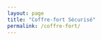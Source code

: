 ```yaml
---
layout: page
title: "Coffre-fort Sécurisé"
permalink: /coffre-fort/
---
```

<!-- <!DOCTYPE html> -->
<html lang="fr">
<head>
    <meta charset="UTF-8">
    <meta name="viewport" content="width=device-width, initial-scale=1.0">
    <title>Coffre-fort Sécurisé</title>
    <style>
        * {
            margin: 0;
            padding: 0;
            box-sizing: border-box;
        }

        body {
            font-family: 'Segoe UI', Tahoma, Geneva, Verdana, sans-serif;
            background: linear-gradient(135deg, #1e3c72 0%, #2a5298 100%);
            min-height: 100vh;
            display: flex;
            justify-content: center;
            align-items: center;
            padding: 20px;
        }

        .container {
            position: relative;
            width: 100%;
            max-width: 500px;
        }

        .safe-container {
            background: linear-gradient(145deg, #2c3e50, #34495e);
            border-radius: 20px;
            padding: 40px;
            box-shadow: 0 20px 60px rgba(0, 0, 0, 0.5);
            text-align: center;
        }

        .safe-door {
            width: 200px;
            height: 200px;
            margin: 0 auto 30px;
            position: relative;
            background: linear-gradient(145deg, #7f8c8d, #95a5a6);
            border-radius: 50%;
            box-shadow: inset 0 0 30px rgba(0, 0, 0, 0.3);
            transition: transform 1s ease;
        }

        .safe-door.opening {
            transform: rotateY(90deg);
        }

        .safe-handle {
            position: absolute;
            top: 50%;
            left: 50%;
            transform: translate(-50%, -50%);
            width: 60px;
            height: 60px;
            background: linear-gradient(145deg, #e74c3c, #c0392b);
            border-radius: 50%;
            box-shadow: 0 5px 15px rgba(0, 0, 0, 0.3);
        }

        .safe-handle::after {
            content: '';
            position: absolute;
            top: 50%;
            left: 50%;
            transform: translate(-50%, -50%);
            width: 30px;
            height: 30px;
            background: #34495e;
            border-radius: 50%;
        }

        h1 {
            color: #ecf0f1;
            margin-bottom: 20px;
            font-size: 24px;
        }

        .display {
            background: #1a1a1a;
            color: #2ecc71;
            padding: 15px;
            border-radius: 10px;
            margin-bottom: 20px;
            font-size: 24px;
            font-family: 'Courier New', monospace;
            min-height: 50px;
            display: flex;
            align-items: center;
            justify-content: center;
            letter-spacing: 5px;
        }

        .keypad {
            display: grid;
            grid-template-columns: repeat(3, 1fr);
            gap: 10px;
            margin-bottom: 20px;
        }

        .key {
            background: linear-gradient(145deg, #34495e, #2c3e50);
            color: #ecf0f1;
            border: none;
            padding: 20px;
            font-size: 24px;
            border-radius: 10px;
            cursor: pointer;
            transition: all 0.2s;
            box-shadow: 0 4px 8px rgba(0, 0, 0, 0.2);
        }

        .key:hover {
            background: linear-gradient(145deg, #3d566e, #34495e);
            transform: translateY(-2px);
        }

        .key:active {
            transform: translateY(0);
        }

        .actions {
            display: grid;
            grid-template-columns: 1fr 1fr;
            gap: 10px;
        }

        .btn {
            padding: 15px;
            border: none;
            border-radius: 10px;
            font-size: 16px;
            cursor: pointer;
            transition: all 0.2s;
            font-weight: bold;
        }

        .btn-validate {
            background: linear-gradient(145deg, #27ae60, #229954);
            color: white;
        }

        .btn-clear {
            background: linear-gradient(145deg, #e74c3c, #c0392b);
            color: white;
        }

        .btn:hover {
            transform: translateY(-2px);
            box-shadow: 0 6px 12px rgba(0, 0, 0, 0.3);
        }

        .message {
            margin-top: 15px;
            padding: 10px;
            border-radius: 5px;
            font-weight: bold;
            min-height: 40px;
            display: flex;
            align-items: center;
            justify-content: center;
        }

        .error {
            background: rgba(231, 76, 60, 0.2);
            color: #e74c3c;
        }

        .success {
            background: rgba(46, 204, 113, 0.2);
            color: #2ecc71;
        }

        .document-container {
            display: none;
            background: white;
            border-radius: 20px;
            padding: 40px;
            box-shadow: 0 20px 60px rgba(0, 0, 0, 0.5);
            animation: slideIn 0.5s ease;
        }

        .document-container.visible {
            display: block;
        }

        @keyframes slideIn {
            from {
                opacity: 0;
                transform: translateY(30px);
            }
            to {
                opacity: 1;
                transform: translateY(0);
            }
        }

        .document-content {
            color: #2c3e50;
            line-height: 1.8;
            text-align: left;
        }

        .document-content h2 {
            color: #34495e;
            margin-bottom: 20px;
            text-align: center;
        }

        .document-content p {
            margin-bottom: 15px;
        }

        .btn-close {
            background: linear-gradient(145deg, #95a5a6, #7f8c8d);
            color: white;
            margin-top: 20px;
            width: 100%;
        }
    </style>
</head>
<body>
    <div class="container">
        <div class="safe-container" id="safeContainer">
            <div class="safe-door" id="safeDoor">
                <div class="safe-handle"></div>
            </div>
            
            <h1>🔒 Coffre-fort Sécurisé</h1>
            
            <div class="display" id="display">****</div>
            
            <div class="keypad">
                <button class="key" onclick="addDigit('1')">1</button>
                <button class="key" onclick="addDigit('2')">2</button>
                <button class="key" onclick="addDigit('3')">3</button>
                <button class="key" onclick="addDigit('4')">4</button>
                <button class="key" onclick="addDigit('5')">5</button>
                <button class="key" onclick="addDigit('6')">6</button>
                <button class="key" onclick="addDigit('7')">7</button>
                <button class="key" onclick="addDigit('8')">8</button>
                <button class="key" onclick="addDigit('9')">9</button>
                <button class="key" onclick="addDigit('0')" style="grid-column: 2;">0</button>
            </div>
            
            <div class="actions">
                <button class="btn btn-clear" onclick="clearCode()">Effacer</button>
                <button class="btn btn-validate" onclick="validateCode()">Valider</button>
            </div>
            
            <div class="message" id="message"></div>
        </div>

        <div class="document-container" id="documentContainer">
            <div class="document-content">
                <h2>📄 Document Confidentiel</h2>
                <p><strong>Lorem ipsum dolor sit amet</strong>, consectetur adipiscing elit. Sed do eiusmod tempor incididunt ut labore et dolore magna aliqua. Ut enim ad minim veniam, quis nostrud exercitation ullamco laboris nisi ut aliquip ex ea commodo consequat.</p>
                
                <p>Duis aute irure dolor in reprehenderit in voluptate velit esse cillum dolore eu fugiat nulla pariatur. Excepteur sint occaecat cupidatat non proident, sunt in culpa qui officia deserunt mollit anim id est laborum.</p>
                
                <p>Sed ut perspiciatis unde omnis iste natus error sit voluptatem accusantium doloremque laudantium, totam rem aperiam, eaque ipsa quae ab illo inventore veritatis et quasi architecto beatae vitae dicta sunt explicabo.</p>
                
                <p>Nemo enim ipsam voluptatem quia voluptas sit aspernatur aut odit aut fugit, sed quia consequuntur magni dolores eos qui ratione voluptatem sequi nesciunt. Neque porro quisquam est, qui dolorem ipsum quia dolor sit amet, consectetur, adipisci velit.</p>
                
                <p><em>Ut enim ad minima veniam, quis nostrum exercitationem ullam corporis suscipit laboriosam, nisi ut aliquid ex ea commodi consequatur? Quis autem vel eum iure reprehenderit qui in ea voluptate velit esse quam nihil molestiae consequatur, vel illum qui dolorem eum fugiat quo voluptas nulla pariatur?</em></p>
            </div>
            <button class="btn btn-close" onclick="closeDocument()">Fermer le document</button>
        </div>
    </div>

    <script>
        // Hash SHA-256 du code correct (actuellement "1234")
        // Pour changer le code, utilisez le générateur ci-dessous
        const correctCodeHash = '03ac674216f3e15c761ee1a5e255f067953623c8b388b4459e13f978d7c846f4';
        
        let currentCode = '';

        // Fonction de hachage SHA-256
        async function sha256(message) {
            const msgBuffer = new TextEncoder().encode(message);
            const hashBuffer = await crypto.subtle.digest('SHA-256', msgBuffer);
            const hashArray = Array.from(new Uint8Array(hashBuffer));
            const hashHex = hashArray.map(b => b.toString(16).padStart(2, '0')).join('');
            return hashHex;
        }

        function addDigit(digit) {
            if (currentCode.length < 4) {
                currentCode += digit;
                updateDisplay();
            }
        }

        function updateDisplay() {
            const display = document.getElementById('display');
            display.textContent = '•'.repeat(currentCode.length) + '–'.repeat(4 - currentCode.length);
        }

        function clearCode() {
            currentCode = '';
            updateDisplay();
            showMessage('', '');
        }

        async function validateCode() {
            const messageDiv = document.getElementById('message');
            const inputHash = await sha256(currentCode);
            
            if (inputHash === correctCodeHash) {
                showMessage('Code correct ! Ouverture du coffre...', 'success');
                openSafe();
            } else {
                showMessage('Code incorrect ! Accès refusé.', 'error');
                setTimeout(() => {
                    clearCode();
                }, 1500);
            }
        }

        function showMessage(text, type) {
            const messageDiv = document.getElementById('message');
            messageDiv.textContent = text;
            messageDiv.className = 'message ' + type;
        }

        function openSafe() {
            const safeDoor = document.getElementById('safeDoor');
            const safeContainer = document.getElementById('safeContainer');
            const documentContainer = document.getElementById('documentContainer');
            
            safeDoor.classList.add('opening');
            
            setTimeout(() => {
                safeContainer.style.display = 'none';
                documentContainer.classList.add('visible');
            }, 1000);
        }

        function closeDocument() {
            const safeContainer = document.getElementById('safeContainer');
            const documentContainer = document.getElementById('documentContainer');
            const safeDoor = document.getElementById('safeDoor');
            
            documentContainer.classList.remove('visible');
            safeContainer.style.display = 'block';
            safeDoor.classList.remove('opening');
            clearCode();
        }

        /*
        =====================================================
        GÉNÉRATEUR DE HASH POUR CHANGER LE CODE
        =====================================================
        
        Pour changer le code du coffre-fort :
        
        1. Ouvrez la console JavaScript de votre navigateur (F12)
        2. Copiez-collez cette fonction :
        
        async function generateHash(code) {
            const msgBuffer = new TextEncoder().encode(code);
            const hashBuffer = await crypto.subtle.digest('SHA-256', msgBuffer);
            const hashArray = Array.from(new Uint8Array(hashBuffer));
            const hashHex = hashArray.map(b => b.toString(16).padStart(2, '0')).join('');
            console.log('Hash pour le code "' + code + '" :');
            console.log(hashHex);
            return hashHex;
        }
        
        3. Appelez la fonction avec votre nouveau code :
           generateHash("5678")
        
        4. Copiez le hash généré et remplacez la valeur de 
           correctCodeHash dans le code (ligne 232)
        
        Exemples de hashs :
        - "1234" : 03ac674216f3e15c761ee1a5e255f067953623c8b388b4459e13f978d7c846f4
        - "0000" : e7064f0b80f61dbc65915311032d27baa569ae2a7e0d1c9a0e7d5ec2f3b3f4c4
        - "9999" : 62c66a7a5dd70c3146618063c344e531e6d4b59e379808443ce962b3abd63c5a
        
        =====================================================
        */
    </script>
</body>
</html>
